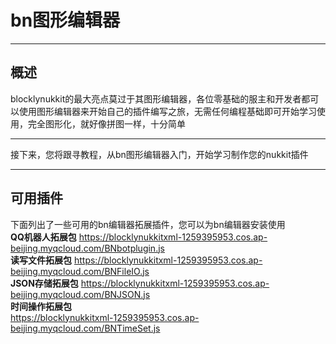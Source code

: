 # **bn图形编辑器**    
*****    
## **概述**    
blocklynukkit的最大亮点莫过于其图形编辑器，各位零基础的服主和开发者都可以使用图形编辑器来开始自己的插件编写之旅，无需任何编程基础即可开始学习使用，完全图形化，就好像拼图一样，十分简单    
*****    
接下来，您将跟寻教程，从bn图形编辑器入门，开始学习制作您的nukkit插件    
*****    
## **可用插件**    
下面列出了一些可用的bn编辑器拓展插件，您可以为bn编辑器安装使用    
**QQ机器人拓展包**  https://blocklynukkitxml-1259395953.cos.ap-beijing.myqcloud.com/BNbotplugin.js    
**读写文件拓展包** https://blocklynukkitxml-1259395953.cos.ap-beijing.myqcloud.com/BNFileIO.js    
**JSON存储拓展包** https://blocklynukkitxml-1259395953.cos.ap-beijing.myqcloud.com/BNJSON.js    
**时间操作拓展包**    
https://blocklynukkitxml-1259395953.cos.ap-beijing.myqcloud.com/BNTimeSet.js